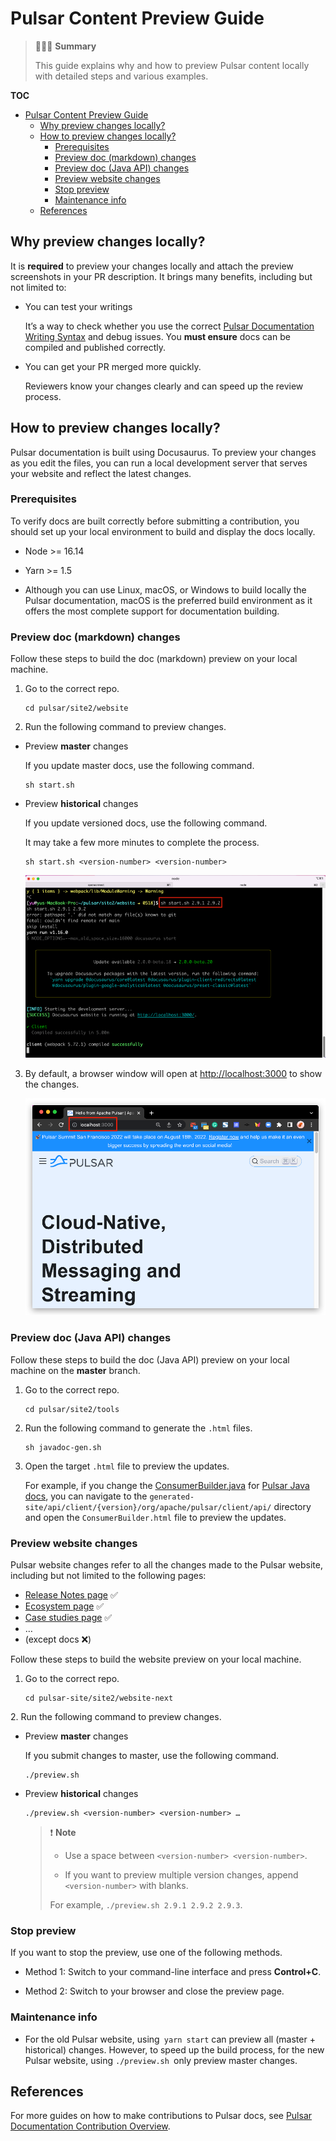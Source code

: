 # Pulsar Content Preview Guide

> 👩🏻‍🏫 **Summary**
> 
> This guide explains why and how to preview Pulsar content locally with detailed steps and various examples. 

**TOC**

<!-- TOC -->

- [Pulsar Content Preview Guide](#pulsar-content-preview-guide)
  - [Why preview changes locally?](#why-preview-changes-locally)
  - [How to preview changes locally?](#how-to-preview-changes-locally)
    - [Prerequisites](#prerequisites)
    - [Preview doc (markdown) changes](#preview-doc-markdown-changes)
    - [Preview doc (Java API) changes](#preview-doc-java-api-changes)
    - [Preview website changes](#preview-website-changes)
    - [Stop preview](#stop-preview)
    - [Maintenance info](#maintenance-info)
  - [References](#references)

<!-- /TOC -->

## Why preview changes locally?

It is **required** to preview your changes locally and attach the preview screenshots in your PR description. It brings many benefits, including but not limited to:

* You can test your writings 

    It’s a way to check whether you use the correct [Pulsar Documentation Writing Syntax](https://docs.google.com/document/d/12De2btkDHQVaqUlHjTqERmroMLKGhHdiC7rEttFTyqc/edit#heading=h.y4c4051ki429) and debug issues. You **must ensure** docs can be compiled and published correctly.

* You can get your PR merged more quickly.

    Reviewers know your changes clearly and can speed up the review process.

## How to preview changes locally?

Pulsar documentation is built using Docusaurus. To preview your changes as you edit the files, you can run a local development server that serves your website and reflect the latest changes.

### Prerequisites

To verify docs are built correctly before submitting a contribution, you should set up your local environment to build and display the docs locally.

* Node >= 16.14
  
* Yarn >= 1.5
  
* Although you can use Linux, macOS, or Windows to build locally the Pulsar documentation, macOS is the preferred build environment as it offers the most complete support for documentation building.

### Preview doc (markdown) changes

Follow these steps to build the doc (markdown) preview on your local machine.

1. Go to the correct repo.


    ```
    cd pulsar/site2/website
    ```

2. Run the following command to preview changes.

* Preview **master** changes

	If you update master docs, use the following command.

    ```
    sh start.sh
    ```

* Preview **historical** changes

    If you update versioned docs, use the following command. 
    
    It may take a few more minutes to complete the process.

    ```
    sh start.sh <version-number> <version-number>
    ```

    ![alt_text](assets/preview-1.png)

3. By default, a browser window will open at [http://localhost:3000](http://localhost:3000) to show the changes.

    ![alt_text](assets/preview-2.png)

### Preview doc (Java API) changes

Follow these steps to build the doc (Java API) preview on your local machine on the **master** branch.

1. Go to the correct repo.

    ```
    cd pulsar/site2/tools
    ```

2. Run the following command to generate the `.html` files.

    ```
    sh javadoc-gen.sh
    ```

3. Open the target `.html` file to preview the updates.

    For example, if you change the [ConsumerBuilder.java](http://pulsar-client-api/src/main/java/org/apache/pulsar/client/api/ConsumerBuilder.java) for [Pulsar Java docs](https://pulsar.apache.org/api/client/2.11.0/org/apache/pulsar/client/api/ConsumerBuilder.html), you can navigate to the `generated-site/api/client/{version}/org/apache/pulsar/client/api/` directory and open the `ConsumerBuilder.html` file to preview the updates.

### Preview website changes

Pulsar website changes refer to all the changes made to the Pulsar website, including but not limited to the following pages:

* [Release Notes page](https://pulsar.apache.org/release-notes/) ✅
* [Ecosystem page](https://pulsar.apache.org/ecosystem) ✅
* [Case studies page](https://pulsar.apache.org/case-studies) ✅
* …
* (except docs ❌)

Follow these steps to build the website preview on your local machine.

1. Go to the correct repo.

    ```
    cd pulsar-site/site2/website-next
    ```

2️. Run the following command to preview changes.

   * Preview **master** changes

      If you submit changes to master, use the following command.


        ```
        ./preview.sh 
        ```

   * Preview **historical** changes

      ```
      ./preview.sh <version-number> <version-number> …
      ```

      > ❗️ **Note**
      >
      > * Use a space between `<version-number> <version-number>`.
      > 
      > * If you want to preview multiple version changes, append `<version-number>` with blanks. 
      > 
      > For example, `./preview.sh 2.9.1 2.9.2 2.9.3`.

### Stop preview

If you want to stop the preview, use one of the following methods.

* Method 1: Switch to your command-line interface and press **Control+C**.
  
* Method 2: Switch to your browser and close the preview page.

### Maintenance info

* For the old Pulsar website, using` yarn start` can preview all (master + historical) changes. However, to speed up the build process, for the new Pulsar website, using `./preview.sh `only preview master changes.

## References

For more guides on how to make contributions to Pulsar docs, see [Pulsar Documentation Contribution Overview](./../README.md).